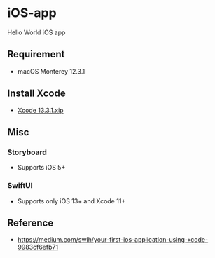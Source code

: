 # iOS-app
Hello World iOS app

## Requirement
- macOS Monterey 12.3.1

## Install Xcode
- [Xcode 13.3.1.xip](https://developer.apple.com/download/all/?q=Xcode)

## Misc
### Storyboard
- Supports iOS 5+

### SwiftUI
- Supports only iOS 13+ and Xcode 11+

## Reference
- https://medium.com/swlh/your-first-ios-application-using-xcode-9983cf6efb71
